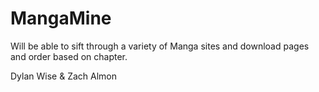 # MangaMine
Will be able to sift through a variety of Manga sites and download pages and order based on chapter. 

Dylan Wise & Zach Almon
